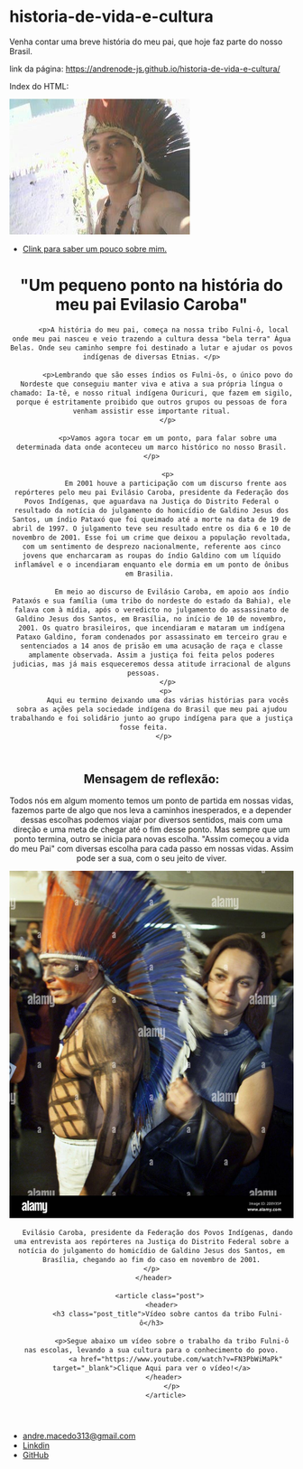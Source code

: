 # historia-de-vida-e-cultura
Venha contar uma breve história do meu pai, que hoje faz parte do nosso Brasil.  

link da página:  https://andrenode-js.github.io/historia-de-vida-e-cultura/

Index do HTML: 
<!DOCTYPE html>
<html lang="pt-br">
<head>
  <meta charset="UTF-8">
  <meta name="viewport" content="width=device-width, initial-scale=1.0">
  <title>Evilasio-Brasil-Cultura</title>
  <link rel="stylesheet" type="text/css" href="bootstrap/css/bootstrap-grid.min.css">
  <link rel="stylesheet" href="style.css">

</head>
<body>  
  <nav class="navbar navbar-expand-lg navbar-light margin">
     <img class="andre-foto" src="evilasio-e-andre-fotos/andré-foto-indígenas/001-índio-andré-capa-grande.jpg" alt="Ilustração da caracterização indígena do rosto de André">
    <div class="collaps navbar-collaps">
        <div class="retirandoUL">
      <ul class="navbar-nav">
        <li class="nav-item">
          <a class="nav-link active" href="http://127.0.0.1:5500/curso-html5/quemsoueu.html">Clink para saber um pouco sobre mim.</a>
        </li>
      </ul>
     </div>
    </div>
</nav>
 <header>
  <h1 id="title">"Um pequeno ponto na história do meu pai Evilasio Caroba"</h1>

          <p>A história do meu pai, começa na nossa tribo Fulni-ô, local onde meu pai nasceu e veio trazendo a cultura dessa "bela terra" Água Belas. Onde seu caminho sempre foi destinado a lutar e ajudar os povos indígenas de diversas Etnias. </p>

            <p>Lembrando que são esses índios os Fulni-ôs, o único povo do Nordeste que conseguiu manter viva e ativa a sua própria língua o chamado: Ia-tê, e nosso ritual indígena Ouricuri, que fazem em sigilo, porque é estritamente proibido que outros grupos ou pessoas de fora venham assistir esse importante ritual.
            </p>

            <p>Vamos agora tocar em um ponto, para falar sobre uma determinada data onde aconteceu um marco histórico no nosso Brasil.</p>

            <p>
                Em 2001 houve a participação com um discurso frente aos repórteres pelo meu pai Evilásio Caroba, presidente da Federação dos Povos Indígenas, que aguardava na Justiça do Distrito Federal o resultado da notícia do julgamento do homicídio de Galdino Jesus dos Santos, um índio Pataxó que foi queimado até a morte na data de 19 de abril de 1997. O julgamento teve seu resultado entre os dia 6 e 10 de novembro de 2001. Esse foi um crime que deixou a população revoltada, com um sentimento de desprezo nacionalmente, referente aos cinco jovens que encharcaram as roupas do índio Galdino com um líquido inflamável e o incendiaram enquanto ele dormia em um ponto de ônibus em Brasilia. 
              
              Em meio ao discurso de Evilásio Caroba, em apoio aos índio Pataxós e sua família (uma tribo do nordeste do estado da Bahia), ele falava com à mídia, após o veredicto no julgamento do assassinato de Galdino Jesus dos Santos, em Brasília, no início de 10 de novembro, 2001. Os quatro brasileiros, que incendiaram e mataram um indígena Pataxo Galdino, foram condenados por assassinato em terceiro grau e sentenciados a 14 anos de prisão em uma acusação de raça e classe amplamente observada. Assim a justiça foi feita pelos poderes judicias, mas já mais esqueceremos dessa atitude irracional de alguns pessoas.    
            </p>
            <p> 
            Aqui eu termino deixando uma das várias histórias para vocês sobra as ações pela sociedade indígena do Brasil que meu pai ajudou trabalhando e foi solidário junto ao grupo indígena para que a justiça fosse feita.    
          </p>
  </header>
    <section>
      <header>
       <h2 class="h2-subtitle"> Mensagem de reflexão:</h2>
       <p class="h2-subtitle-content">
        Todos nós em algum momento temos um ponto de partida em nossas vidas, fazemos parte de algo que nos leva a caminhos inesperados, e a depender dessas escolhas podemos viajar por diversos sentidos, mais com uma direção e uma meta de chegar até o fim desse ponto. Mas sempre que um ponto termina, outro se inicia para novas escolha. "Assim começou a vida do meu Pai" com diversas escolha para cada passo em nossas vidas. Assim pode ser a sua, com o seu jeito de viver.
       </p>
       <p class="post-content-foto-h2">
          <img class="evilasio-foto" src="evilasio-e-andre-fotos/evilasio-caroba-presidente-da-federação-indígena/003 - evilasio-caroba-presidente-da-federação-dos-povos-indígenas.jpg" alt="Imagem de evilasio">
      
       Evilásio Caroba, presidente da Federação dos Povos Indígenas, dando uma entrevista aos repórteres na Justiça do Distrito Federal sobre a notícia do julgamento do homicídio de Galdino Jesus dos Santos, em Brasília, chegando ao fim do caso em novembro de 2001.
      </p>  
     </header>

        <article class="post">
          <header> 
            <h3 class="post_title">Vídeo sobre cantos da tribo Fulni-ô</h3>

              <p>Segue abaixo um vídeo sobre o trabalho da tribo Fulni-ô nas escolas, levando a sua cultura para o conhecimento do povo.
                <a href="https://www.youtube.com/watch?v=FN3PbWiMaPk" target="_blank">Clique Aqui para ver o vídeo!</a>
          </header>
              </p>
           </article>
  </section>
 <footer  class="contacts-list">
    <ul class="contacts-list-01">
    <li >
    <a href="mailto: andre.macedo313@gmail.com">andre.macedo313@gmail.com</a>
  </li>
  <li>
    <a href="https://www.linkedin.com/in/andr%C3%A9-silva-654723215/" target="_black">Linkdin</a>
  </li>
  <li>
    <a href="https://github.com/andreNode-js" target="_black">GitHub</a>
  </li>
  </ul>
 </footer> 
</body>
</html>
